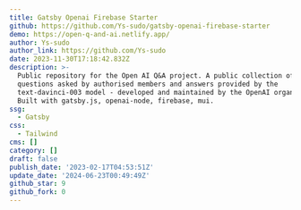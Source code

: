 ```yaml
---
title: Gatsby Openai Firebase Starter
github: https://github.com/Ys-sudo/gatsby-openai-firebase-starter
demo: https://open-q-and-ai.netlify.app/
author: Ys-sudo
author_link: https://github.com/Ys-sudo
date: 2023-11-30T17:18:42.832Z
description: >-
  Public repository for the Open AI Q&A project. A public collection of
  questions asked by authorised members and answers provided by the
  text-davinci-003 model - developed and maintained by the OpenAI organization.
  Built with gatsby.js, openai-node, firebase, mui.
ssg:
  - Gatsby
css:
  - Tailwind
cms: []
category: []
draft: false
publish_date: '2023-02-17T04:53:51Z'
update_date: '2024-06-23T00:49:49Z'
github_star: 9
github_fork: 0
---
```

